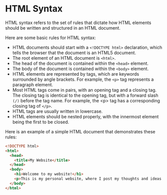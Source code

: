 # HTML Syntax

HTML syntax refers to the set of rules that dictate how HTML elements should be written and structured in an HTML document.

Here are some basic rules for HTML syntax:

* HTML documents should start with a `<!DOCTYPE html>` declaration, which tells the browser that the document is an HTML5 document.
* The root element of an HTML document is `<html>`.
* The head of the document is contained within the `<head>` element.
* The body of the document is contained within the `<body>` element.
* HTML elements are represented by tags, which are keywords surrounded by angle brackets. For example, the `<p>` tag represents a paragraph element.
* Most HTML tags come in pairs, with an opening tag and a closing tag. The closing tag is identical to the opening tag, but with a forward slash `(/)` before the tag name. For example, the &lt;p> tag has a corresponding closing tag of `</p>`.
* HTML tags are usually written in lowercase.
* HTML elements should be nested properly, with the innermost element being the first to be closed.

Here is an example of a simple HTML document that demonstrates these rules:

```html
<!DOCTYPE html>
<html>
  <head>
    <title>My Website</title>
  </head>
  <body>
    <h1>Welcome to my website!</h1>
    <p>This is my personal website, where I post my thoughts and ideas.</p>
  </body>
</html>
```
